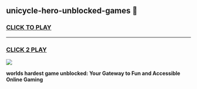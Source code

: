 
## unicycle-hero-unblocked-games 👋
<h3>
<a href="https://premium.freeplayer.one?title=unicycle-hero-unblocked-games&ref=14F">CLICK TO PLAY</a></h3>
<hr>

<h3>
<a href="https://premium.freeplayer.one?title=unicycle-hero-unblocked-games&ref=14F">CLICK 2 PLAY</a>
  
</h3>

<a href="https://premium.freeplayer.one?title=unicycle-hero-unblocked-games&ref=12F/"><img src="https://clearcache.store/games.png"></a>


**worlds hardest game unblocked: Your Gateway to Fun and Accessible Online Gaming**
